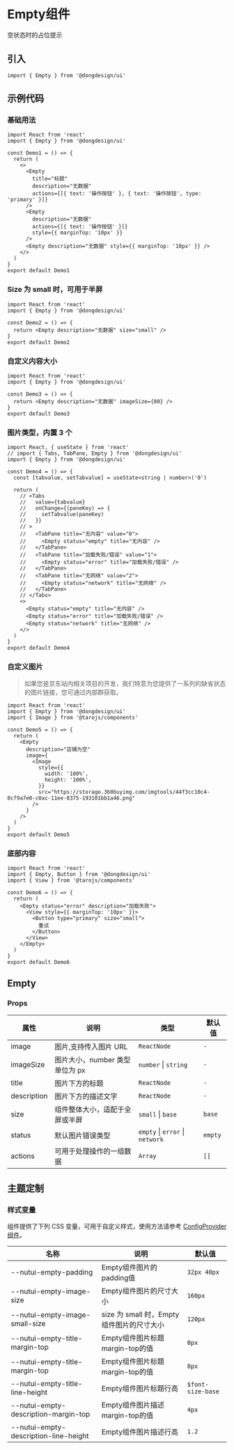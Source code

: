 # Empty组件

空状态时的占位提示

## 引入

```tsx
import { Empty } from '@dongdesign/ui'
```

## 示例代码

### 基础用法



```tsx
import React from 'react'
import { Empty } from '@dongdesign/ui'

const Demo1 = () => {
  return (
    <>
      <Empty
        title="标题"
        description="无数据"
        actions={[{ text: '操作按钮' }, { text: '操作按钮', type: 'primary' }]}
      />
      <Empty
        description="无数据"
        actions={[{ text: '操作按钮' }]}
        style={{ marginTop: '10px' }}
      />
      <Empty description="无数据" style={{ marginTop: '10px' }} />
    </>
  )
}
export default Demo1

```


### Size 为 small 时，可用于半屏



```tsx
import React from 'react'
import { Empty } from '@dongdesign/ui'

const Demo2 = () => {
  return <Empty description="无数据" size="small" />
}
export default Demo2

```


### 自定义内容大小



```tsx
import React from 'react'
import { Empty } from '@dongdesign/ui'

const Demo3 = () => {
  return <Empty description="无数据" imageSize={80} />
}
export default Demo3

```


### 图片类型，内置 3 个



```tsx
import React, { useState } from 'react'
// import { Tabs, TabPane, Empty } from '@dongdesign/ui'
import { Empty } from '@dongdesign/ui'

const Demo4 = () => {
  const [tabvalue, setTabvalue] = useState<string | number>('0')

  return (
    // <Tabs
    //   value={tabvalue}
    //   onChange={(paneKey) => {
    //     setTabvalue(paneKey)
    //   }}
    // >
    //   <TabPane title="无内容" value="0">
    //     <Empty status="empty" title="无内容" />
    //   </TabPane>
    //   <TabPane title="加载失败/错误" value="1">
    //     <Empty status="error" title="加载失败/错误" />
    //   </TabPane>
    //   <TabPane title="无网络" value="2">
    //     <Empty status="network" title="无网络" />
    //   </TabPane>
    // </Tabs>
    <>
      <Empty status="empty" title="无内容" />
      <Empty status="error" title="加载失败/错误" />
      <Empty status="network" title="无网络" />
    </>
  )
}
export default Demo4

```


### 自定义图片

> 如果您是京东站内相关项目的开发，我们特意为您提供了一系列的缺省状态的图片链接，您可通过内部群获取。



```tsx
import React from 'react'
import { Empty } from '@dongdesign/ui'
import { Image } from '@tarojs/components'

const Demo5 = () => {
  return (
    <Empty
      description="店铺为空"
      image={
        <Image
          style={{
            width: '100%',
            height: '100%',
          }}
          src="https://storage.360buyimg.com/imgtools/44f3cc10c4-0cf9a7e0-c0ac-11ee-8375-193101bb1a46.png"
        />
      }
    />
  )
}
export default Demo5

```


### 底部内容



```tsx
import React from 'react'
import { Empty, Button } from '@dongdesign/ui'
import { View } from '@tarojs/components'

const Demo6 = () => {
  return (
    <Empty status="error" description="加载失败">
      <View style={{ marginTop: '10px' }}>
        <Button type="primary" size="small">
          重试
        </Button>
      </View>
    </Empty>
  )
}
export default Demo6

```


## Empty

### Props

| 属性 | 说明 | 类型 | 默认值 |
| --- | --- | --- | --- |
| image | 图片,支持传入图片 URL | `ReactNode` | `-` |
| imageSize | 图片大小，number 类型单位为 px | `number` \| `string` | `-` |
| title | 图片下方的标题 | `ReactNode` | `-` |
| description | 图片下方的描述文字 | `ReactNode` | `-` |
| size | 组件整体大小，适配于全屏或半屏 | `small` \| `base` | `base` |
| status | 默认图片错误类型 | `empty` \| `error` \| `network` | `empty` |
| actions | 可用于处理操作的一组数据 | `Array` | `[]` |

## 主题定制

### 样式变量

组件提供了下列 CSS 变量，可用于自定义样式，使用方法请参考 [ConfigProvider 组件](/docs/component/common/ConfigProvider)。

| 名称 | 说明 | 默认值 |
| --- | --- | --- |
| \--nutui-empty-padding | Empty组件图片的padding值 | `32px 40px` |
| \--nutui-empty-image-size | Empty组件图片的尺寸大小 | `160px` |
| \--nutui-empty-image-small-size | size 为 small 时，Empty组件图片的尺寸大小 | `120px` |
| \--nutui-empty-title-margin-top | Empty组件图片标题margin-top的值 | `0px` |
| \--nutui-empty-title-margin-top | Empty组件图片标题margin-top的值 | `8px` |
| \--nutui-empty-title-line-height | Empty组件图片标题行高 | `$font-size-base` |
| \--nutui-empty-description-margin-top | Empty组件图片描述margin-top的值 | `4px` |
| \--nutui-empty-description-line-height | Empty组件图片描述行高 | `1.2` |